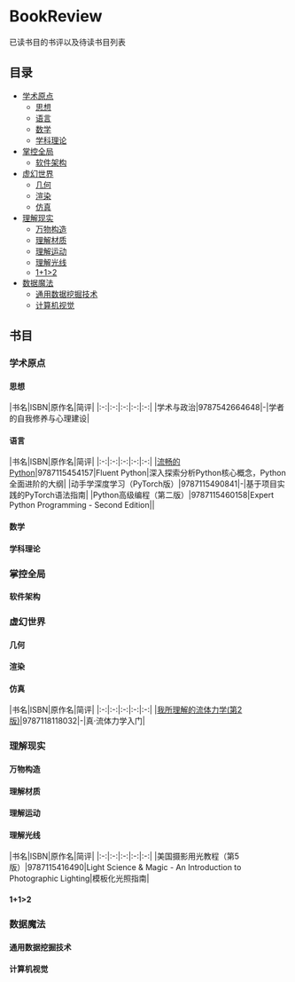 # BookReview
已读书目的书评以及待读书目列表

## 目录

- [学术原点](#学术原点)
    - [思想](#思想)
    - [语言](#语言)
    - [数学](#数学)
    - [学科理论](#学科理论)
- [掌控全局](#掌控全局)
    - [软件架构](#软件架构)
- [虚幻世界](#虚幻世界)
    - [几何](#几何)
    - [渲染](#渲染)
    - [仿真](#仿真)
- [理解现实](#理解现实)
    - [万物构造](#万物构造)
    - [理解材质](#理解材质)
    - [理解运动](#理解运动)
    - [理解光线](#理解光线)
    - [1+1>2](#112)
- [数据魔法](#数据魔法)
    - [通用数据挖掘技术](#通用数据挖掘技术)
    - [计算机视觉](#计算机视觉)

## 书目

### 学术原点

#### 思想

|书名|ISBN|原作名|简评|
|:-:|:-:|:-:|:-:|:-:|
|学术与政治|9787542664648|-|学者的自我修养与心理建设|

#### 语言

|书名|ISBN|原作名|简评|
|:-:|:-:|:-:|:-:|:-:|
|[流畅的Python](./review/01_%E6%B5%81%E7%95%85%E7%9A%84Python.md)|9787115454157|Fluent Python|深入探索分析Python核心概念，Python全面进阶的大纲|
|动手学深度学习（PyTorch版）|9787115490841|-|基于项目实践的PyTorch语法指南|
|Python高级编程（第二版）|9787115460158|Expert Python Programming - Second Edition||

#### 数学

#### 学科理论

### 掌控全局

#### 软件架构

### 虚幻世界

#### 几何

#### 渲染

#### 仿真

|书名|ISBN|原作名|简评|
|:-:|:-:|:-:|:-:|:-:|
|[我所理解的流体力学(第2版)](./review/02_%E6%88%91%E6%89%80%E7%90%86%E8%A7%A3%E7%9A%84%E6%B5%81%E4%BD%93%E5%8A%9B%E5%AD%A6.md)|9787118118032|-|真·流体力学入门|

### 理解现实

#### 万物构造

#### 理解材质

#### 理解运动

#### 理解光线

|书名|ISBN|原作名|简评|
|:-:|:-:|:-:|:-:|:-:|
|美国摄影用光教程（第5版）|9787115416490|Light Science & Magic - An Introduction to Photographic Lighting|模板化光照指南|

#### 1+1>2

### 数据魔法

#### 通用数据挖掘技术

#### 计算机视觉
